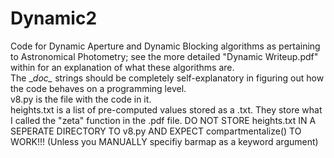 # Dynamic2
Code for Dynamic Aperture and Dynamic Blocking algorithms as pertaining to Astronomical Photometry; see the more detailed "Dynamic Writeup.pdf" within for an explanation of what these algorithms are.  
The \__doc\__ strings should be completely self-explanatory in figuring out how the code behaves on a programming level.  
v8.py is the file with the code in it.  
heights.txt is a list of pre-computed values stored as a .txt. They store what I called the "zeta" function in the .pdf file. DO NOT STORE heights.txt IN A SEPERATE DIRECTORY TO v8.py AND EXPECT compartmentalize() TO WORK!!! (Unless you MANUALLY specifiy barmap as a keyword argument)  
